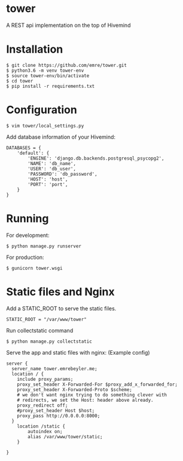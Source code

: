 # tower

A REST api implementation on the top of Hivemind

# Installation

```
$ git clone https://github.com/emre/tower.git
$ python3.6 -m venv tower-env
$ source tower-env/bin/activate
$ cd tower
$ pip install -r requirements.txt
```

# Configuration

```
$ vim tower/local_settings.py
```

Add database information of your Hivemind:

```
DATABASES = {
    'default': {
        'ENGINE': 'django.db.backends.postgresql_psycopg2',
        'NAME': 'db_name',
        'USER': 'db_user',
        'PASSWORD': 'db_password',
        'HOST': 'host',
        'PORT': 'port',
    }
}

```

# Running

For development:

```
$ python manage.py runserver
```

For production:

```
$ gunicorn tower.wsgi
```

# Static files and Nginx

Add a STATIC_ROOT to serve the static files.

```
STATIC_ROOT = "/var/www/tower"
```

Run collectstatic command

```
$ python manage.py collectstatic
```

Serve the app and static files with nginx: (Example config)

```
server {
  server_name tower.emrebeyler.me;
  location / {
    include proxy_params;
    proxy_set_header X-Forwarded-For $proxy_add_x_forwarded_for;
    proxy_set_header X-Forwarded-Proto $scheme;
    # we don't want nginx trying to do something clever with
    # redirects, we set the Host: header above already.
    proxy_redirect off;
    #proxy_set_header Host $host;
    proxy_pass http://0.0.0.0:8000;
  }
    location /static {
        autoindex on;
        alias /var/www/tower/static;
    }

}

```


